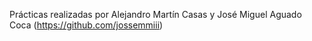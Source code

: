 Prácticas realizadas por Alejandro Martín Casas y José Miguel Aguado Coca (https://github.com/jossemmiii)
